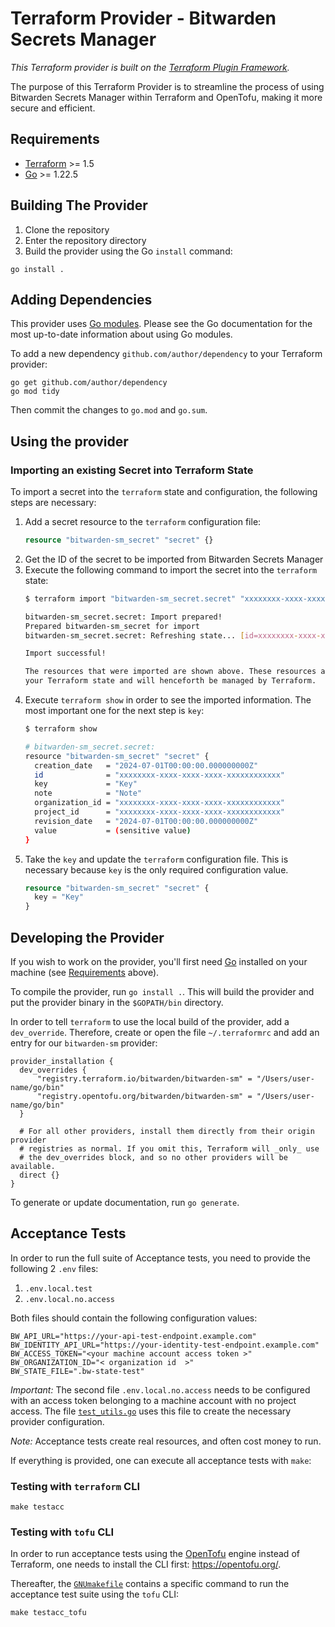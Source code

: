 # Terraform Provider -  Bitwarden Secrets Manager

_This Terraform provider is built on the [Terraform Plugin Framework](https://github.com/hashicorp/terraform-plugin-framework)._

The purpose of this Terraform Provider is to streamline the process of using Bitwarden Secrets Manager within Terraform and OpenTofu, making it more secure and efficient.

## Requirements

- [Terraform](https://developer.hashicorp.com/terraform/downloads) >= 1.5
- [Go](https://golang.org/doc/install) >= 1.22.5

## Building The Provider

1. Clone the repository
2. Enter the repository directory
3. Build the provider using the Go `install` command:

```shell
go install .
```

## Adding Dependencies

This provider uses [Go modules](https://github.com/golang/go/wiki/Modules).
Please see the Go documentation for the most up-to-date information about using Go modules.

To add a new dependency `github.com/author/dependency` to your Terraform provider:

```shell
go get github.com/author/dependency
go mod tidy
```

Then commit the changes to `go.mod` and `go.sum`.

## Using the provider

### Importing an existing Secret into Terraform State

To import a secret into the `terraform` state and configuration, the following steps are necessary:

1. Add a secret resource to the `terraform` configuration file:
    ```terraform
    resource "bitwarden-sm_secret" "secret" {}
    ```
2. Get the ID of the secret to be imported from Bitwarden Secrets Manager
3. Execute the following command to import the secret into the `terraform` state:
    ```bash
    $ terraform import "bitwarden-sm_secret.secret" "xxxxxxxx-xxxx-xxxx-xxxx-xxxxxxxxxxxx"

    bitwarden-sm_secret.secret: Import prepared!
    Prepared bitwarden-sm_secret for import
    bitwarden-sm_secret.secret: Refreshing state... [id=xxxxxxxx-xxxx-xxxx-xxxx-xxxxxxxxxxxx]

    Import successful!

    The resources that were imported are shown above. These resources are now in
    your Terraform state and will henceforth be managed by Terraform.
    ```
4. Execute `terraform show` in order to see the imported information. The most important one for the next step is `key`:
    ```bash
   $ terraform show

    # bitwarden-sm_secret.secret:
    resource "bitwarden-sm_secret" "secret" {
      creation_date   = "2024-07-01T00:00:00.000000000Z"
      id              = "xxxxxxxx-xxxx-xxxx-xxxx-xxxxxxxxxxxx"
      key             = "Key"
      note            = "Note"
      organization_id = "xxxxxxxx-xxxx-xxxx-xxxx-xxxxxxxxxxxx"
      project_id      = "xxxxxxxx-xxxx-xxxx-xxxx-xxxxxxxxxxxx"
      revision_date   = "2024-07-01T00:00:00.000000000Z"
      value           = (sensitive value)
    }
    ```
5. Take the `key` and update the `terraform` configuration file. This is necessary because `key` is the only required configuration value.
    ```terraform
    resource "bitwarden-sm_secret" "secret" {
      key = "Key"
    }
    ```

## Developing the Provider

If you wish to work on the provider, you'll first need [Go](http://www.golang.org) installed on your machine (see [Requirements](#requirements) above).

To compile the provider, run `go install .`.
This will build the provider and put the provider binary in the `$GOPATH/bin` directory.

In order to tell `terraform` to use the local build of the provider, add a `dev_override`.
Therefore, create or open the file `~/.terraformrc` and add an entry for our `bitwarden-sm` provider:

```text
provider_installation {
  dev_overrides {
      "registry.terraform.io/bitwarden/bitwarden-sm" = "/Users/user-name/go/bin"
      "registry.opentofu.org/bitwarden/bitwarden-sm" = "/Users/user-name/go/bin"
  }

  # For all other providers, install them directly from their origin provider
  # registries as normal. If you omit this, Terraform will _only_ use
  # the dev_overrides block, and so no other providers will be available.
  direct {}
}
```

To generate or update documentation, run `go generate`.

## Acceptance Tests

In order to run the full suite of Acceptance tests, you need to provide the following 2 `.env` files:

1. `.env.local.test`
2. `.env.local.no.access`

Both files should contain the following configuration values:

```text
BW_API_URL="https://your-api-test-endpoint.example.com"
BW_IDENTITY_API_URL="https://your-identity-test-endpoint.example.com"
BW_ACCESS_TOKEN="<your machine account access token >"
BW_ORGANIZATION_ID="< organization id  >"
BW_STATE_FILE=".bw-state-test"
```

*Important:* The second file `.env.local.no.access` needs to be configured with an access token belonging to a machine account with no project access.
The file [`test_utils.go`](./internal/provider/test_utils.go) uses this file to create the necessary provider configuration.

*Note:* Acceptance tests create real resources, and often cost money to run.

If everything is provided, one can execute all acceptance tests with `make`:

### Testing with `terraform` CLI

```shell
make testacc
```

### Testing with `tofu` CLI

In order to run acceptance tests using the [OpenTofu](https://opentofu.org/) engine instead of Terraform, one needs to install the CLI first:
https://opentofu.org/.

Thereafter, the [`GNUmakefile`](./GNUmakefile) contains a specific command to run the acceptance test suite using the `tofu` CLI:

```shell
make testacc_tofu
```
